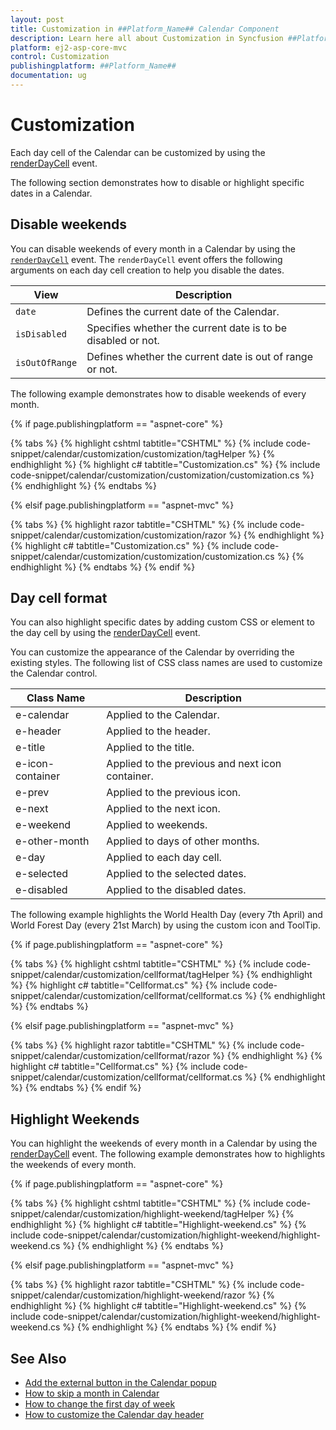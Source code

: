 ```yaml
---
layout: post
title: Customization in ##Platform_Name## Calendar Component
description: Learn here all about Customization in Syncfusion ##Platform_Name## Calendar component of Syncfusion Essential JS 2 and more.
platform: ej2-asp-core-mvc
control: Customization
publishingplatform: ##Platform_Name##
documentation: ug
---
```



# Customization

Each day cell of the Calendar can be customized by using the
 [renderDayCell](https://help.syncfusion.com/cr/aspnetcore-js2/Syncfusion.EJ2.Calendars.Calendar.html#Syncfusion_EJ2_Calendars_Calendar_RenderDayCell)
 event.

The following section demonstrates how to disable or highlight specific dates in a Calendar.

## Disable weekends

You can disable weekends of every month in a Calendar by using the
[`renderDayCell`](https://help.syncfusion.com/cr/aspnetcore-js2/Syncfusion.EJ2.Calendars.Calendar.html#Syncfusion_EJ2_Calendars_Calendar_RenderDayCell)
event. The `renderDayCell` event offers the following arguments on each day cell creation to help you disable the dates.

| **View** | **Description** |
| --- | --- |
| `date` | Defines the current date of the Calendar. |
| `isDisabled` | Specifies whether the current date is to be disabled or not. |
| `isOutOfRange` | Defines whether the current date is out of range or not. |

The following example demonstrates how to disable weekends of every month.

{% if page.publishingplatform == "aspnet-core" %}

{% tabs %}
{% highlight cshtml tabtitle="CSHTML" %}
{% include code-snippet/calendar/customization/customization/tagHelper %}
{% endhighlight %}
{% highlight c# tabtitle="Customization.cs" %}
{% include code-snippet/calendar/customization/customization/customization.cs %}
{% endhighlight %}
{% endtabs %}

{% elsif page.publishingplatform == "aspnet-mvc" %}

{% tabs %}
{% highlight razor tabtitle="CSHTML" %}
{% include code-snippet/calendar/customization/customization/razor %}
{% endhighlight %}
{% highlight c# tabtitle="Customization.cs" %}
{% include code-snippet/calendar/customization/customization/customization.cs %}
{% endhighlight %}
{% endtabs %}
{% endif %}



## Day cell format

You can also highlight specific dates by adding custom CSS or element to the day cell by using the [renderDayCell](https://help.syncfusion.com/cr/aspnetcore-js2/Syncfusion.EJ2.Calendars.Calendar.html#Syncfusion_EJ2_Calendars_Calendar_RenderDayCell) event.

You can customize the appearance of the Calendar by overriding the existing styles. The following list of CSS class names are used to customize the Calendar control.

| **Class Name** | **Description** |
| --- | --- |
| e-calendar | Applied to the Calendar. |
| e-header | Applied to the header.|
| e-title |Applied to the title. |
| e-icon-container | Applied to the previous and next icon container.|
| e-prev |  Applied  to the previous icon.|
| e-next | Applied to the next icon.|
| e-weekend | Applied to weekends.|
| e-other-month |  Applied to days of other months.|
| e-day | Applied to each day cell.|
| e-selected | Applied to the selected dates.|
| e-disabled | Applied to the disabled dates.|

The following example highlights the World Health Day (every 7th April) and World Forest Day (every 21st March) by using the
custom icon and ToolTip.

{% if page.publishingplatform == "aspnet-core" %}

{% tabs %}
{% highlight cshtml tabtitle="CSHTML" %}
{% include code-snippet/calendar/customization/cellformat/tagHelper %}
{% endhighlight %}
{% highlight c# tabtitle="Cellformat.cs" %}
{% include code-snippet/calendar/customization/cellformat/cellformat.cs %}
{% endhighlight %}
{% endtabs %}

{% elsif page.publishingplatform == "aspnet-mvc" %}

{% tabs %}
{% highlight razor tabtitle="CSHTML" %}
{% include code-snippet/calendar/customization/cellformat/razor %}
{% endhighlight %}
{% highlight c# tabtitle="Cellformat.cs" %}
{% include code-snippet/calendar/customization/cellformat/cellformat.cs %}
{% endhighlight %}
{% endtabs %}
{% endif %}



## Highlight Weekends

You can highlight the weekends of every month in a Calendar by using the
[renderDayCell](https://help.syncfusion.com/cr/aspnetcore-js2/Syncfusion.EJ2.Calendars.Calendar.html#Syncfusion_EJ2_Calendars_Calendar_RenderDayCell)
event. The following example demonstrates how to highlights the weekends of every month.

{% if page.publishingplatform == "aspnet-core" %}

{% tabs %}
{% highlight cshtml tabtitle="CSHTML" %}
{% include code-snippet/calendar/customization/highlight-weekend/tagHelper %}
{% endhighlight %}
{% highlight c# tabtitle="Highlight-weekend.cs" %}
{% include code-snippet/calendar/customization/highlight-weekend/highlight-weekend.cs %}
{% endhighlight %}
{% endtabs %}

{% elsif page.publishingplatform == "aspnet-mvc" %}

{% tabs %}
{% highlight razor tabtitle="CSHTML" %}
{% include code-snippet/calendar/customization/highlight-weekend/razor %}
{% endhighlight %}
{% highlight c# tabtitle="Highlight-weekend.cs" %}
{% include code-snippet/calendar/customization/highlight-weekend/highlight-weekend.cs %}
{% endhighlight %}
{% endtabs %}
{% endif %}



## See Also

* [Add the external button in the Calendar popup](./how-to/set-clear-button-in-calendar)
* [How to skip a month in Calendar](./how-to/skip-a-month-in-calendar)
* [How to change the first day of week](./how-to/change-the-first-day-of-week)
* [How to customize the Calendar day header](./how-to/customize-the-calendar-day-header)

